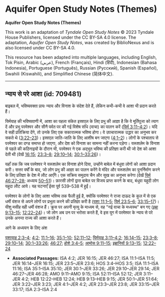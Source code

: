 # Aquifer Open Study Notes (Themes)

**Aquifer Open Study Notes (Themes)**

This work is an adaptation of *Tyndale Open Study Notes* © 2023 Tyndale House Publishers, licensed under the CC BY\-SA 4\.0 license. The adaptation, *Aquifer Open Study Notes*, was created by BiblioNexus and is also licensed under CC BY\-SA 4\.0\.

This resource has been adapted into multiple languages, including English, Tok Pisin, Arabic (عربي), French (Français), Hindi (हिंदी), Indonesian (Bahasa Indonesia), Portuguese (Português), Russian (Русский), Spanish (Español), Swahili (Kiswahili), and Simplified Chinese (简体中文).



--------------------------------

## न्याय से परे आशा (id: 709481)

बाइबल में, भविष्यवक्ता प्रायः न्याय और विनाश के संदेश देते हैं, लेकिन कभी\-कभी वे आशा भी प्रदान करते हैं।

यिर्मयाह की भविष्यवाणी में, आशा का पहला संकेत इस्राएल के लिए प्रभु की आज्ञा है कि वे मूर्तिपूजा को त्याग दें और प्रभु परमेश्वर और सीनै पर्वत पर की गई विशेष संधि (वाचा) का पालन करें ([यिर्म 3:11–4:2](https://ref.ly/Jer3:11-Jer4:2))। यदि वे सही प्रतिक्रिया देंगे, तो उनके लिए एक सकारात्मक भविष्य होगा। वे उपचारात्मक उद्धार का अनुभव कर सकते थे ([3:22–23](https://ref.ly/Jer3:22-Jer3:23))। इस्राएल जाति\-जाति के लिए आशीष बन जाएगा ([4:1–2](https://ref.ly/Jer4:1-Jer4:2))। लोगों के पश्चाताप से परमेश्वर का दण्ड समाप्त हो जाएगा, और देश को विनाश का सामना नहीं करना पड़ेगा। यरूशलेम के विनाश से पहले की कठिनाइयों के दौरान भी, परमेश्वर ने एक अद्भुत भविष्य की प्रतिज्ञा करी थी जो देश को आशा देती थी (देखें [16:15](https://ref.ly/Jer16:15); [23:3–8](https://ref.ly/Jer23:3-Jer23:8); [29:10–14](https://ref.ly/Jer29:10-Jer29:14); [30:1–33:26](https://ref.ly/Jer30:1-Jer33:26))।

यहाँ तक कि जब परमेश्वर ने यरूशलेम का विनाश होने दिया, उन्होंने बाबेल में बंधुवा लोगों को आशा प्रदान करी। सत्तर वर्षों के बाद, जो लोग प्रभु की आज्ञा का पालन करेंगे वे मंदिर और यरूशलेम का पुनर्निर्माण करने के लिए प्रतिज्ञा के देश में लौट आएँगे। एक सक्रिय समुदाय चैन और सुख का अनुभव करेगा (देखें [यिर्म 46:27–28](https://ref.ly/Jer46:27-Jer46:28); अध्याय [50–51](https://ref.ly/Jer50:1-Jer51:64))। फ़ारसी लोगों द्वारा बाबेल पर विजय प्राप्त करने के बाद, बंधुवा यहूदी लोग यहूदा लौट आये। यह घटनाएँ ईसा पूर्व 539–538 में हुईं।

परमेश्वर के लोगों के लिए आशा भविष्य तक फैली हुई है, क्योंकि परमेश्वर ने राजा दाऊद के कुल में से एक धर्मी वंशज से अपने लोगों पर प्रभुता करने की प्रतिज्ञा करी है ([यशा 11:1–5](https://ref.ly/Isa11:1-Isa11:5); [यिर्म 23:5–6](https://ref.ly/Jer23:5-Jer23:6); [33:15–17](https://ref.ly/Jer33:15-Jer33:17))। यीशु मसीह वही धर्मी वंशज हैं। क्रूस पर अपनी मृत्यु के माध्यम से, वह "नई वाचा के मध्यस्थ" बन गए ([इब्रा 9:13–15](https://ref.ly/Heb9:13-Heb9:15); [12:22–24](https://ref.ly/Heb12:22-Heb12:24))। जो लोग अब उन पर भरोसा करते हैं, वे इस युग में परमेश्वर के न्याय से परे उनके अनन्त राज्य की आशा करते हैं।

आगे के अध्ययन के लिए अंश

[यशायाह 2:3–4](https://ref.ly/Isa2:3-Isa2:4); [4:2](https://ref.ly/Isa4:2); [11:1–16](https://ref.ly/Isa11:1-Isa11:16); [35:1–10](https://ref.ly/Isa35:1-Isa35:10); [52:11–12](https://ref.ly/Isa52:11-Isa52:12); [यिर्मयाह 3:11–4:2](https://ref.ly/Jer3:11-Jer4:2); [16:14–15](https://ref.ly/Jer16:14-Jer16:15); [23:3–8](https://ref.ly/Jer23:3-Jer23:8); [29:10–14](https://ref.ly/Jer29:10-Jer29:14); [30:1–33:26](https://ref.ly/Jer30:1-Jer33:26); [46:27](https://ref.ly/Jer46:27); [होशे 3:4–5](https://ref.ly/Hos3:4-Hos3:5); [आमोस 9:11–15](https://ref.ly/Amos9:11-Amos9:15); [इब्रानियों 9:13–15](https://ref.ly/Heb9:13-Heb9:15); [12:22–24](https://ref.ly/Heb12:22-Heb12:24)

* **Associated Passages:** ISA 4:2; JER 16:15; JER 46:27; ISA 11:1–ISA 11:5; JER 16:14–JER 16:15; JER 23:5–JER 23:6; HOS 3:4–HOS 3:5; ISA 11:1–ISA 11:16; ISA 35:1–ISA 35:10; JER 30:1–JER 33:26; JER 29:10–JER 29:14; JER 46:27–JER 46:28; AMO 9:11–AMO 9:15; ISA 52:11–ISA 52:12; JER 3:11–JER 4:2; HEB 12:22–HEB 12:24; HEB 9:13–HEB 9:15; JER 50:1–JER 51:64; JER 3:22–JER 3:23; JER 4:1–JER 4:2; JER 23:3–JER 23:8; JER 33:15–JER 33:17; ISA 2:3–ISA 2:4

